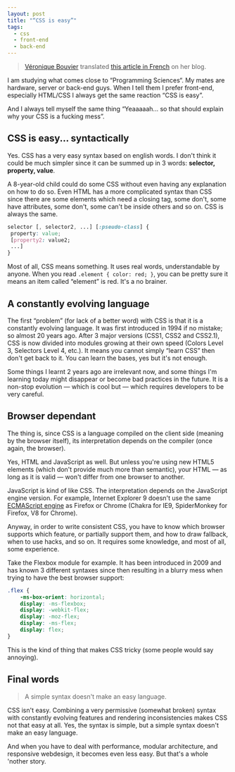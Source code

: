 ```yaml
---
layout: post
title: "“CSS is easy”"
tags:
  - css
  - front-end
  - back-end
---
```


> [Véronique Bouvier](https://twitter.com/verobouvier) translated [this article in French](http://www.veronique-bouvier.com/css-cest-facile-par-hugo-giraudel/) on her blog.

I am studying what comes close to “Programming Sciences“. My mates are hardware, server or back-end guys. When I tell them I prefer front-end, especially HTML/CSS I always get the same reaction “CSS is easy”.

And I always tell myself the same thing “Yeaaaaah... so that should explain why your CSS is a fucking mess”.

## CSS is easy... syntactically

Yes. CSS has a very easy syntax based on english words. I don't think it could be much simpler since it can be summed up in 3 words: **selector, property, value**.

A 8-year-old child could do some CSS without even having any explanation on how to do so. Even HTML has a more complicated syntax than CSS since there are some elements which need a closing tag, some don't, some have attributes, some don't, some can't be inside others and so on. CSS is always the same.

```css
selector [, selector2, ...] [:pseudo-class] {
 property: value;
 [property2: value2;
 ...]
}
```

Most of all, CSS means something. It uses real words, understandable by anyone. When you read `.element { color: red; }`, you can be pretty sure it means an item called “element” is red. It's a no brainer.

## A constantly evolving language

The first “problem” (for lack of a better word) with CSS is that it is a constantly evolving language. It was first introduced in 1994 if no mistake; so almost 20 years ago. After 3 major versions (CSS1, CSS2 and CSS2.1), CSS is now divided into modules growing at their own speed (Colors Level 3, Selectors Level 4, etc.). It means you cannot simply “learn CSS” then don't get back to it. You can learn the bases, yes but it's not enough.

Some things I learnt 2 years ago are irrelevant now, and some things I'm learning today might disappear or become bad practices in the future. It is a non-stop evolution &mdash; which is cool but &mdash; which requires developers to be very careful.

## Browser dependant

The thing is, since CSS is a language compiled on the client side (meaning by the browser itself), its interpretation depends on the compiler (once again, the browser).

Yes, HTML and JavaScript as well. But unless you're using new HTML5 elements (which don't provide much more than semantic), your HTML &mdash; as long as it is valid &mdash; won't differ from one browser to another.

JavaScript is kind of like CSS. The interpretation depends on the JavaScript engine version. For example, Internet Explorer 9 doesn't use the same [ECMAScript engine](http://en.wikipedia.org/wiki/List_of_ECMAScript_engines) as Firefox or Chrome (Chakra for IE9, SpiderMonkey for Firefox, V8 for Chrome).

Anyway, in order to write consistent CSS, you have to know which browser supports which feature, or partially support them, and how to draw fallback, when to use hacks, and so on. It requires some knowledge, and most of all, some experience.

Take the Flexbox module for example. It has been introduced in 2009 and has known 3 different syntaxes since then resulting in a blurry mess when trying to have the best browser support:

```css
.flex {
	-ms-box-orient: horizontal;
	display: -ms-flexbox;
	display: -webkit-flex;
	display: -moz-flex;
	display: -ms-flex;
	display: flex;
}
```

This is the kind of thing that makes CSS tricky (some people would say annoying).

## Final words

<blockquote class="pull-quote--right">A simple syntax doesn't make an easy language.</blockquote>

CSS isn't easy. Combining a very permissive (somewhat broken) syntax with constantly evolving features and rendering inconsistencies makes CSS not that easy at all. Yes, the syntax is simple, but a simple syntax doesn't make an easy language.

And when you have to deal with performance, modular architecture, and responsive webdesign, it becomes even less easy. But that's a whole 'nother story.
